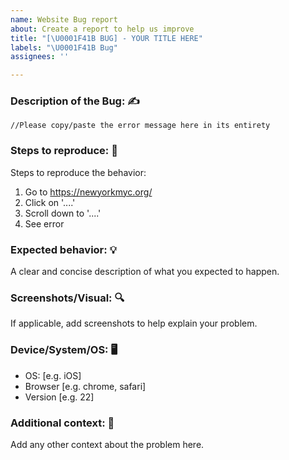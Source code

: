 ```yaml
---
name: Website Bug report
about: Create a report to help us improve
title: "[\U0001F41B BUG] - YOUR TITLE HERE"
labels: "\U0001F41B Bug"
assignees: ''

---
```


### Description of the Bug: ✍️
<!-- A clear and concise description of what the bug is. -->
```
//Please copy/paste the error message here in its entirety
```

### Steps to reproduce: 🔢
Steps to reproduce the behavior:
1. Go to https://newyorkmyc.org/
2. Click on '....'
3. Scroll down to '....'
4. See error

### Expected behavior: 💡
A clear and concise description of what you expected to happen.

### Screenshots/Visual: 🔍
If applicable, add screenshots to help explain your problem.

### Device/System/OS: 🖥️
 - OS: [e.g. iOS]
 - Browser [e.g. chrome, safari]
 - Version [e.g. 22]



### Additional context: 📖
Add any other context about the problem here.
